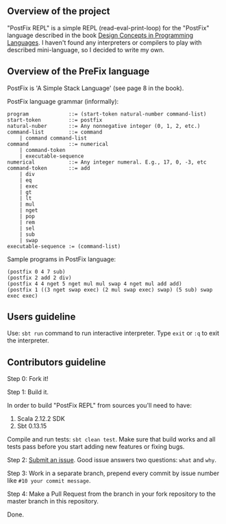 ## Overview of the project
"PostFix REPL" is a simple REPL (read-eval-print-loop) for the "PostFix" language described in the book [Design 
Concepts in Programming Languages](https://www.amazon.com/Design-Concepts-Programming-Languages-Press/dp/0262201755).
 I haven't found any interpreters or compilers to play with described mini-language, so I decided to write my own.

## Overview of the PreFix language
PostFix is 'A Simple Stack Language' (see page 8 in the book).

PostFix language grammar (informally):
```
program             ::= (start-token natural-number command-list)
start-token         ::= postfix
natural-nuber       ::= Any nonnegative integer (0, 1, 2, etc.)
command-list        ::= command
    | command command-list
command             ::= numerical
    | command-token
    | executable-sequence
numerical           ::= Any integer numeral. E.g., 17, 0, -3, etc
command-token       ::= add
    | div
    | eq
    | exec
    | gt
    | lt
    | mul
    | nget
    | pop
    | rem
    | sel
    | sub
    | swap
executable-sequence := (command-list)
```

Sample programs in PostFix language:
```
(postfix 0 4 7 sub)
(postfix 2 add 2 div)
(postfix 4 4 nget 5 nget mul mul swap 4 nget mul add add)
(postfix 1 ((3 nget swap exec) (2 mul swap exec) swap) (5 sub) swap exec exec)
```

## Users guideline
Use: `sbt run` command to run interactive interpreter. Type `exit` or `:q` to exit the interpreter.

## Contributors guideline

Step 0: Fork it!

Step 1: Build it.

In order to build "PostFix REPL" from sources you'll need to have:
1. Scala 2.12.2 SDK
2. Sbt 0.13.15

Compile and run tests: `sbt clean test`. Make sure that build works and all tests pass before you start adding new 
features or fixing bugs.

Step 2: [Submit an issue](https://github.com/dmitrykrivaltsevich/postfix-repl/issues). Good issue answers two 
questions: `what` and `why`.

Step 3: Work in a separate branch, prepend every commit by issue number like `#10 your commit message`.

Step 4: Make a Pull Request from the branch in your fork repository to the master branch in this repository.

Done.
